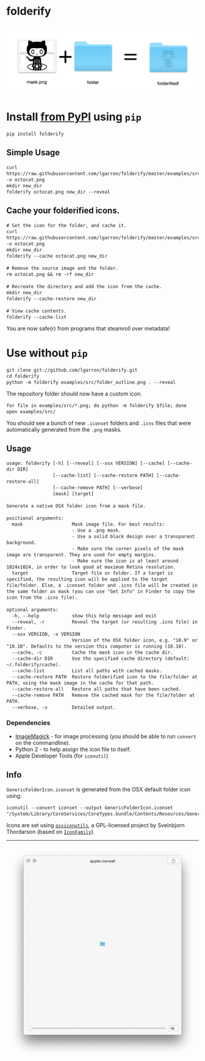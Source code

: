# folderify

![mask.png + folder = folderified!](examples/png/explanation.png)

# Install [from PyPI](https://pypi.python.org/pypi/folderify/) using `pip`

    pip install folderify

## Simple Usage

    curl https://raw.githubusercontent.com/lgarron/folderify/master/examples/src/octocat.png -o octocat.png
    mkdir new_dir
    folderify octocat.png new_dir --reveal


## Cache your folderified icons.

    # Set the icon for the folder, and cache it.
    curl https://raw.githubusercontent.com/lgarron/folderify/master/examples/src/octocat.png -o octocat.png
    mkdir new_dir
    folderify --cache octocat.png new_dir

    # Remove the source image and the folder.
    rm octocat.png && rm -rf new_dir

    # Recreate the directory and add the icon from the cache.
    mkdir new_dir
    folderify --cache-restore new_dir

    # View cache contents.
    folderify --cache-list

You are now safe(r) from programs that steamroll over metadata!


# Use without `pip`

    git clone git://github.com/lgarron/folderify.git
    cd folderify
    python -m folderify examples/src/folder_outline.png . --reveal

The repository folder should now have a custom icon.

    for file in examples/src/*.png; do python -m folderify $file; done
    open examples/src/

You should see a bunch of new `.iconset` folders and `.icns` files that were automatically generated from the `.png` masks.


## Usage

    usage: folderify [-h] [--reveal] [--osx VERSION] [--cache] [--cache-dir DIR]
                     [--cache-list] [--cache-restore PATH] [--cache-restore-all]
                     [--cache-remove PATH] [--verbose]
                     [mask] [target]

    Generate a native OSX folder icon from a mask file.

    positional arguments:
      mask                  Mask image file. For best results:
                            - Use a .png mask.
                            - Use a solid black design over a transparent background.
                            - Make sure the corner pixels of the mask image are transparent. They are used for empty margins.
                            - Make sure the icon is at least around 1024x1024, in order to look good at maximum Retina resolution.
      target                Target file or folder. If a target is specified, the resulting icon will be applied to the target file/folder. Else, a .iconset folder and .icns file will be created in the same folder as mask (you can use "Get Info" in Finder to copy the icon from the .icns file).

    optional arguments:
      -h, --help            show this help message and exit
      --reveal, -r          Reveal the target (or resulting .icns file) in Finder.
      --osx VERSION, -x VERSION
                            Version of the OSX folder icon, e.g. "10.9" or "10.10". Defaults to the version this computer is running (10.10).
      --cache, -c           Cache the mask icon in the cache dir.
      --cache-dir DIR       Use the specified cache directory (default: ~/.folderify/cache).
      --cache-list          List all paths with cached masks.
      --cache-restore PATH  Restore folderified icon to the file/folder at PATH, using the mask image in the cache for that path.
      --cache-restore-all   Restore all paths that have been cached.
      --cache-remove PATH   Remove the cached mask for the file/folder at PATH.
      --verbose, -v         Detailed output.


### Dependencies

- [ImageMagick](http://www.imagemagick.org/) - for image processing (you should be able to run <code>convert</code> on the commandline).
- Python 2 - to help assign the icon file to itself.
- Apple Developer Tools (for `iconutil`)


## Info

`GenericFolderIcon.iconset` is generated from the OSX default folder icon using:

    iconutil --convert iconset --output GenericFolderIcon.iconset "/System/Library/CoreServices/CoreTypes.bundle/Contents/Resources/GenericFolderIcon.icns"

Icons are set using [`osxiconutils`](http://www.sveinbjorn.org/osxiconutils), a GPL-licensed project by Sveinbjorn Thordarson (based on [`IconFamily`](http://iconfamily.sourceforge.net/)).


----------------------------------------------------------------


![apple.gif](examples/png/apple.gif)
